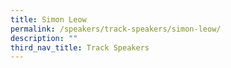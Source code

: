 ```yaml
---
title: Simon Leow
permalink: /speakers/track-speakers/simon-leow/
description: ""
third_nav_title: Track Speakers
---
```

